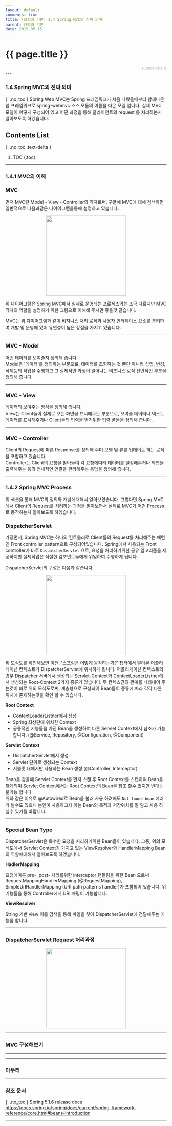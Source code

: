 ```yaml
---
layout: default
comments: true
title: (요령과 기본) 1.4 Spring MVC의 진짜 의미
parent: 요령과 기본
date: 2019.05.15
---
```


<h1>{{ page.title }}</h1>  
<div style="text-align:right; font-size:11px; color:#aaa">{{ page.date }} </div>
---

### 1.4 Spring MVC의 진짜 의미
{: .no_toc }
Spring Web MVC는 Spring 프레임워크가 처음 나왔을때부터 함께나온 웹 프레임워크로 spring-webmvc 소스 모듈의 이름을 따온 모델 입니다. 실제  MVC 모델이 어떻게 구성되어 있고 어떤 과정을 통해 클라이언트의 request 를 처리하는지 알아보도록 하겠습니다. 


## Contents List
{: .no_toc .text-delta }

1. TOC
{:toc}


---

### 1.4.1 MVC의 이해
### MVC
 먼저 MVC란 Model - View - Controller의 약자로써, 구글에 MVC에 대해 검색하면 일반적으로 다음과같은 다이어그램을통해 설명하고 있습니다.  

<div style="text-align:center;">
<img src="https://taes-k.github.io/assets/images/trick_basic/about_spring_mvc/mvc1.png" style="height:250px;">
</div>

위 다이어그램은 Spring MVC에서 실제로 운영되는 프로세스와는 조금 다르지만 MVC각자의 역할을 설명하기 위한 그림으로 이해해 주시면 좋을것 같습니다.  

MVC는 위 다이어그램과 같이 비지니스 처리 로직과 사용자 인터페이스 요소를 분리하여 개발 및 운영에 있어 유연성이 높은 장점을 가지고 있습니다. 

---

### MVC - Model
어떤 데이터를 보여줄지 정의해 줍니다.  
Model은 '데이터'를 정의하는 부분으로, 데이터를 조회하는 것 뿐만 아니라 삽입, 변경, 삭제등의 작업을 수행하고 그 실제적인 과정이 일어나는 비즈니스 로직 전반적인 부분을 정의해 줍니다.    

---

### MVC - View
데이터의 보여주는 방식을 정의해 줍니다.   
View는 Client들이 실제로 보는 화면을 표시해주는 부분으로, 보여줄 데이터나 텍스트 데이터를 표시해주거나 Client들의 입력을 받기위한 입력 폼들을 정의해 줍니다.

---

### MVC - Controller
Client의 Request에 따른 Response를 정의해 주며 모델 및 뷰를 업데이트 하는 로직을 포함하고 있습니다.  
Controller는 Client의 요청을 받아들여 각 요청에따라 데이터를 설정해주거나 화면을 출력해주는 등의 전체적인 연결을 관리해주는 응답을 정의해 줍니다.
 


--- 

### 1.4.2 Spring MVC Process
위 섹션을 통해 MVC의 정의와 개념에대해서 알아보았습니다. 그렇다면 Spring MVC에서 Client의 Request를 처리하는 과정을 알아보면서 실제로 MVC가 어떤 Process로 동작하는지 알아보도록 하겠습니다.

### DispatcherServlet
가장먼저, Spring MVC는 하나의 컨트롤러로 Client들의 Request를 처리해주는 패턴인 Front controller pattern으로 구성되어있습니다. Spring에서 사용되는 Front controller가 바로 `DispatcherServlet` 으로, 요청을 처리하기위한 공유 알고리즘을 제공하지만 실제작업은 적절한 컴포넌트들에게 위임하여 수행하게 됩니다.   
  
DispatcherServlet의 구성은 다음과 같습니다.

<div style="text-align:center;">
<img src="https://taes-k.github.io/assets/images/trick_basic/about_spring_mvc/dispatcherServlet.png" style="height:250px;">
</div>
  
위 모식도를 확인해보면 이전, '스프링은 어떻게 동작하는가?' 챕터에서 알아본 어플리케이션 컨텍스트가  DispatcherServlet에 위치하게 됩니다. 어플리케이션 컨텍스트의 경우 Dispatcher 서버에서 생성되는 Servlet-Context와  ContextLoaderListner에서 생성되는 Root-Context 2가지 종류가 있습니다. 두 컨텍스간의 관계를 나타내어 주는것이 바로 위의 모식도로써, 계층형으로 구성되어 Bean들이 종류에 따라 각각 다른 위치에 존재하는것을 확인 할 수 있습니다.  

**Root Context**   

- ContextLoaderListner에서 생성 
- Spring 최상단에 위치한 Context  
- 공통적인 기능들을 가진 Bean을 생성하여 다른 Servlet Context에서 참조가 가능합니다. (@Service, Repository, @Configuration, @Component)    
  
**Servlet Context**  

- DispatcherServlet에서 생성
- Servlet 단위로 생성되는 Context  
- 서블릿 내에서만 사용하는 Bean 생성 (@Controller, Interceptor) 

Bean을 찾을때 Servlet Context를 먼저 스캔 후 Root Context를 스캔하여 Bean을 찾게되며 Servlet Context에서는 Root Context의 Bean을 참조 할수 있지만 반대는 불가능 합니다.   
위와 같은 이유로 @Autowired로 Bean을 불러 사용 하려해도 `Not found bean` 에러가 날수도 있으니 본인이 사용하고자 하는 Bean의 목적과 저장위치를 잘 알고 사용 하실수 있기를 바랍니다.  

--- 

### Special Bean Type
DispatcherServlet은 특수한 요청을 처리하기위한 Bean들이 있습니다. 그중, 위의 모식도에서 Servlet Context가 가지고 있는 ViewResolver와 HandlerMapping Bean 의 역할에대해서 알아보도록 하겠습니다.  
  
**HadlerMapping**  

요청에따른 pre- ,post- 처리를위한 interceptor 핸들링을 위한 Bean 으로써 RequestMappingHandlerMapping (@RequestMapping), SimpleUrlHandlerMapping (URI path patterns handler)가 포함되어 있습니다. 위 기능들을 통해 Controller에서 URI 매핑이 가능합니다.

**ViewResolver**  

String 기반 view 이름 검색을 통해 파일을 찾아 DispatcherServlet에 전달해주는 기능을 합니다.

---
### DispatcherServlet Request 처리과정


<div style="text-align:center;">
<img src="https://taes-k.github.io/assets/images/trick_basic/about_spring_mvc/dispatcherServletProcess.png" style="height:250px;">
</div>

---

### MVC 구성해보기

---


--- 

### 마무리


--- 

### 참조 문서
{: .no_toc }
Spring 5.1.6 release docs  
<https://docs.spring.io/spring/docs/current/spring-framework-reference/core.html#beans-introduction>


---
